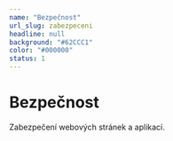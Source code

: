 ```yaml
---
name: "Bezpečnost"
url_slug: zabezpeceni
headline: null
background: "#62CCC1"
color: "#000000"
status: 1
---
```


# Bezpečnost

Zabezpečení webových stránek a aplikací.
